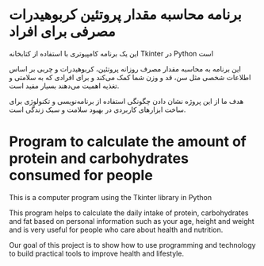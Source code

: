 # برنامه محاسبه مقدار پروتئین کربوهیدرات مصرفی برای افراد

این  یک برنامه کامپیوتری با استفاده از کتابخانه Tkinter در Python است

 این برنامه به محاسبه مقدار مصرف روزانه پروتئین، کربوهیدرات و چربی بر اساس اطلاعات شخصی مثل سن، قد و وزن شما کمک می‌کند و برای افرادی که به سلامتی و تغذیه اهمیت می‌دهند بسیار مفید است.

هدف ما از این پروژه نشان دادن چگونگی استفاده از برنامه‌نویسی و تکنولوژی برای ساخت ابزارهای کاربردی در بهبود سلامت و سبک زندگی است.


# Program to calculate the amount of protein and carbohydrates consumed for people

This is a computer program using the Tkinter library in Python

  This program helps to calculate the daily intake of protein, carbohydrates and fat based on personal information such as your age, height and weight and is very useful for people who care about health and nutrition.

Our goal of this project is to show how to use programming and technology to build practical tools to improve health and lifestyle.
